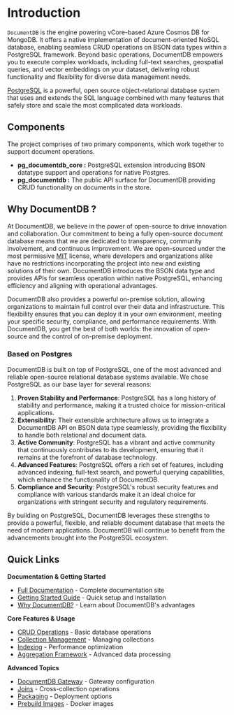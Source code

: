 # Introduction

`DocumentDB` is the engine powering vCore-based Azure Cosmos DB for MongoDB. It offers a native implementation of document-oriented NoSQL database, enabling seamless CRUD operations on BSON data types within a PostgreSQL framework. Beyond basic operations, DocumentDB empowers you to execute complex workloads, including full-text searches, geospatial queries, and vector embeddings on your dataset, delivering robust functionality and flexibility for diverse data management needs.

[PostgreSQL](https://www.postgresql.org/about/) is a powerful, open source object-relational database system that uses and extends the SQL language combined with many features that safely store and scale the most complicated data workloads.

## Components

The project comprises of two primary components, which work together to support document operations.

- **pg_documentdb_core :** PostgreSQL extension introducing BSON datatype support and operations for native Postgres.
- **pg_documentdb :** The public API surface for DocumentDB providing CRUD functionality on documents in the store.


## Why DocumentDB ?

At DocumentDB, we believe in the power of open-source to drive innovation and collaboration. Our commitment to being a fully open-source document database means that we are dedicated to transparency, community involvement, and continuous improvement. We are open-sourced under the most permissive [MIT](https://opensource.org/license/mit) license, where developers and organizations alike have no restrictions incorporating the project into new and existing solutions of their own. DocumentDB introduces the BSON data type and provides APIs for seamless operation within native PostgreSQL, enhancing efficiency and aligning with operational advantages.

DocumentDB also provides a powerful on-premise solution, allowing organizations to maintain full control over their data and infrastructure. This flexibility ensures that you can deploy it in your own environment, meeting your specific security, compliance, and performance requirements. With DocumentDB, you get the best of both worlds: the innovation of open-source and the control of on-premise deployment.

### Based on Postgres

DocumentDB is built on top of PostgreSQL, one of the most advanced and reliable open-source relational database systems available. We chose PostgreSQL as our base layer for several reasons:

1. **Proven Stability and Performance**: PostgreSQL has a long history of stability and performance, making it a trusted choice for mission-critical applications.
2. **Extensibility**: Their extensible architecture allows us to integrate a DocumentDB API on BSON data type seamlessly, providing the flexibility to handle both relational and document data.
3. **Active Community**: PostgreSQL has a vibrant and active community that continuously contributes to its development, ensuring that it remains at the forefront of database technology.
4. **Advanced Features**: PostgreSQL offers a rich set of features, including advanced indexing, full-text search, and powerful querying capabilities, which enhance the functionality of DocumentDB.
5. **Compliance and Security**: PostgreSQL's robust security features and compliance with various standards make it an ideal choice for organizations with stringent security and regulatory requirements.

By building on PostgreSQL, DocumentDB leverages these strengths to provide a powerful, flexible, and reliable document database that meets the need of modern applications. DocumentDB will continue to benefit from the advancements brought into the PostgreSQL ecosystem.

## Quick Links

**Documentation & Getting Started**
- [Full Documentation](https://microsoft.github.io/documentdb/v1/) - Complete documentation site
- [Getting Started Guide](https://microsoft.github.io/documentdb/v1/get-started/) - Quick setup and installation
- [Why DocumentDB?](https://microsoft.github.io/documentdb/v1/why-documentdb/) - Learn about DocumentDB's advantages

**Core Features & Usage**
- [CRUD Operations](https://microsoft.github.io/documentdb/v1/usage/) - Basic database operations
- [Collection Management](https://microsoft.github.io/documentdb/v1/collection-management/) - Managing collections
- [Indexing](https://microsoft.github.io/documentdb/v1/indexing/) - Performance optimization
- [Aggregation Framework](https://microsoft.github.io/documentdb/v1/aggregation/) - Advanced data processing

**Advanced Topics**
- [DocumentDB Gateway](https://microsoft.github.io/documentdb/v1/gateway/) - Gateway configuration
- [Joins](https://microsoft.github.io/documentdb/v1/joins/) - Cross-collection operations
- [Packaging](https://microsoft.github.io/documentdb/v1/packaging/) - Deployment options
- [Prebuild Images](https://microsoft.github.io/documentdb/v1/prebuild/) - Docker images